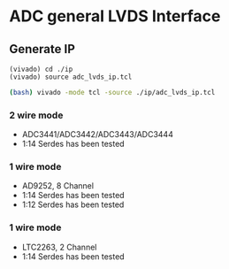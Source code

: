 # ADC general LVDS Interface

## Generate IP

```vivado
(vivado) cd ./ip
(vivado) source adc_lvds_ip.tcl
```

```bash
(bash) vivado -mode tcl -source ./ip/adc_lvds_ip.tcl
```

### 2 wire mode
- ADC3441/ADC3442/ADC3443/ADC3444
- 1:14 Serdes has been tested

### 1 wire mode
- AD9252, 8 Channel
- 1:14 Serdes has been tested
- 1:12 Serdes has been tested

### 1 wire mode
- LTC2263, 2 Channel
- 1:14 Serdes has been tested

